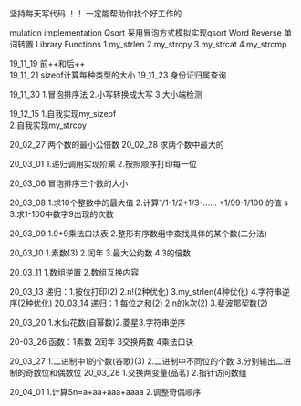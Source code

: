 坚持每天写代码 ！！
一定能帮助你找个好工作的

mulation implementation Qsort  采用冒泡方式模拟实现qsort
Word Reverse  单词转置
Library Functions 1.my_strlen 2.my_strcpy 3.my_strcat 4.my_strcmp

19_11_19    前++和后++  
19_11_21    sizeof计算每种类型的大小
19_11_23    身份证归属查询                        

19_11_30    1.冒泡排序法  2.小写转换成大写  3.大小端检测
			
19_12_15    1.自我实现my_sizeof                                      
            2.自我实现my_strcpy
			
20_02_27    两个数的最小公倍数
20_02_28    求两个数中最大的                                         

20_03_01    1.递归调用实现阶乘 
            2.按照顺序打印每一位
			
20_03_06    冒泡排序三个数的大小

20_03_08    1.求10个整数中的最大值 
            2.计算1/1-1/2+1/3-…… +1/99-1/100 的值 s
		    3.求1-100中数字9出现的次数
			
20_03_09    1.9*9乘法口决表
            2.整形有序数组中查找具体的某个数(二分法)
			
20_03_10    1.素数(3) 2.闰年 3.最大公约数 4.3的倍数

20_03_11	1.数组逆置 2.数组互换内容	

20_03_13    递归：1.按位打印(2) 2.n!(2种优化) 3.my_strlen(4种优化) 4.字符串逆序(2种优化)
20_03_14    递归：1.每位之和(2) 2.n的k次(2) 3.斐波那契数(2)	

20_03_20    1.水仙花数(自幂数)2.菱星3.字符串逆序

20-03_26	函数：1素数 2闰年 3交换两数 4乘法口诀	

20_03_27    1.二进制中1的个数(谷歌)(3) 2.二进制中不同位的个数 3.分别输出二进制的奇数位和偶数位 
20_03_28    1.交换两变量(品茗) 2.指针访问数组

20_04_01    1.计算Sn=a+aa+aaa+aaaa 2.调整奇偶顺序	

​			